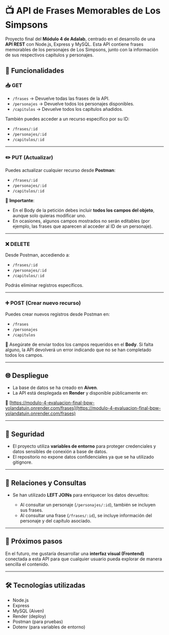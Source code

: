 # 📺 API de Frases Memorables de Los Simpsons

Proyecto final del **Módulo 4 de Adalab**, centrado en el desarrollo de una **API REST** con Node.js, Express y MySQL. Esta API contiene frases memorables de los personajes de Los Simpsons, junto con la información de sus respectivos capítulos y personajes.

## 🚀 Funcionalidades

### 📥 GET

* `/frases` → Devuelve todas las frases de la API.
* `/personajes` → Devuelve todos los personajes disponibles.
* `/capitulos` → Devuelve todos los capítulos añadidos.

También puedes acceder a un recurso específico por su ID:

* `/frases/:id`
* `/personajes/:id`
* `/capitulos/:id`

---

### ✏️ PUT (Actualizar)

Puedes actualizar cualquier recurso desde **Postman**:

* `/frases/:id`
* `/personajes/:id`
* `/capitulos/:id`

📝 **Importante**:

* En el Body de la petición debes incluir **todos los campos del objeto**, aunque solo quieras modificar uno.
* En ocasiones, algunos campos mostrados no serán editables (por ejemplo, las frases que aparecen al acceder al ID de un personaje).

---

### ❌ DELETE

Desde Postman, accediendo a:

* `/frases/:id`
* `/personajes/:id`
* `/capitulos/:id`

Podrás eliminar registros específicos.

---

### ➕ POST (Crear nuevo recurso)

Puedes crear nuevos registros desde Postman en:

* `/frases`
* `/personajes`
* `/capitulos`

🛑 Asegúrate de enviar todos los campos requeridos en el **Body**. Si falta alguno, la API devolverá un error indicando que no se han completado todos los campos. 

---

## 🌐 Despliegue

* La base de datos se ha creado en **Aiven**.
* La API está desplegada en **Render** y disponible públicamente en:

🔗 [https://modulo-4-evaluacion-final-bpw-yolandatuin.onrender.com/frases](https://modulo-4-evaluacion-final-bpw-yolandatuin.onrender.com/frases)

---

## 🔐 Seguridad

* El proyecto utiliza **variables de entorno** para proteger credenciales y datos sensibles de conexión a base de datos.
* El repositorio no expone datos confidenciales ya que se ha utilizado gitignore. 

---

## 🔄 Relaciones y Consultas

* Se han utilizado **LEFT JOINs** para enriquecer los datos devueltos:

  * Al consultar un personaje (`/personajes/:id`), también se incluyen sus frases.
  * Al consultar una frase (`/frases/:id`), se incluye información del personaje y del capítulo asociado.

---

## 🌱 Próximos pasos

En el futuro, me gustaría desarrollar una **interfaz visual (Frontend)** conectada a esta API para que cualquier usuario pueda explorar de manera sencilla el contenido.

---

## 🛠️ Tecnologías utilizadas

* Node.js
* Express
* MySQL (Aiven)
* Render (deploy)
* Postman (para pruebas)
* Dotenv (para variables de entorno)